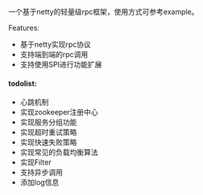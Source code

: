 一个基于netty的轻量级rpc框架，使用方式可参考example。

Features:
- 基于netty实现rpc协议
- 支持端到端的rpc调用
- 支持使用SPI进行功能扩展

#### todolist:
- 心跳机制
- 实现zookeeper注册中心
- 实现服务分组功能
- 实现超时重试策略
- 实现快速失败策略
- 实现常见的负载均衡算法
- 实现Filter
- 支持异步调用
- 添加log信息